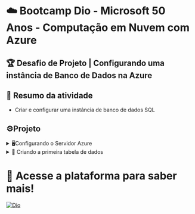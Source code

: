# ☁️ ️Bootcamp Dio - Microsoft 50 Anos - Computação em Nuvem com Azure 

## 🏆 Desafio de Projeto | Configurando uma instância de Banco de Dados na Azure

## 📖 Resumo da atividade
- Criar e configurar uma instância de banco de dados SQL

## ⚙️Projeto

<details>
    <summary>🖥️Configurando o Servidor Azure </summary>
    
    Com os processos anteriores realizados, de antemão, criamos o grupo de recurso, tendo isso em mãos.
    Realizei a configuração do Database com uma configuração (serverless) onde eu possuo 32 GB de memória gratuita para utilizar em um período de 30 dias, perfeito para o ambiente de desenvolvimento que já estamos implantados.
    Após todo o processo do banco de dados criado, foi necessário realizar a configuração das permissões e firewall (permitindo o acesso do servidor para o meu IP).
    Assim, finalizando a implantação com o total de custo de R$ 0,00 por 30 dias!

</details>

<details>
    <summary>📝 Criando a primeira tabela de dados </summary>
    
    Já dentro do servidor, me propus a criar ao menos uma tabela de dados para o servidor não ficar "vazio".
    Executei uma rápida query, que continha as seguintes colunas:
    
    - Id de usuário [user_id]
    - Nome [name]
    - Identificador binário se o usuário está ativo ou não (1 para ativo 0 para inativo) [usuati]
    - Data de inclusão do usuário [usudatinc]
    - Data de atualização do usuário [usudatatu]
    
    Inserindo também um usuário para visualizar estes dados na tabela.
    
    Todas as imagens estão na pasta "/Images", agradeço por ler até aqui!
</details>

# 🚀 Acesse a plataforma para saber mais!

[![Dio](https://hermes.dio.me/assets/logos/diome-white.png)](https://web.dio.me)

